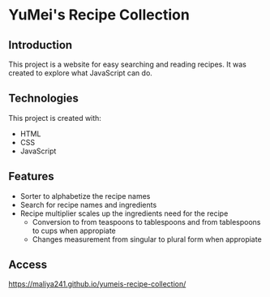 # YuMei's Recipe Collection

## Introduction
This project is a website for easy searching and reading recipes. It was created to explore what JavaScript can do.

## Technologies
This project is created with: 
* HTML
* CSS
* JavaScript

## Features
* Sorter to alphabetize the recipe names
* Search for recipe names and ingredients 
* Recipe multiplier scales up the ingredients need for the recipe
  * Conversion to from teaspoons to tablespoons and from tablespoons to cups when appropiate
  * Changes measurement from singular to plural form when appropiate

## Access
https://maliya241.github.io/yumeis-recipe-collection/
